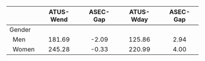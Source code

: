 
|                      |    ATUS-Wend |     ASEC-Gap |    ATUS-Wday |     ASEC-Gap |
| -------------------- | :----------: | :----------: | :----------: | :----------: |
| Gender               |              |              |              |              |
| &nbsp;&nbsp;Men      |       181.69 |        -2.09 |       125.86 |         2.94 |
| &nbsp;&nbsp;Women    |       245.28 |        -0.33 |       220.99 |         4.00 |

